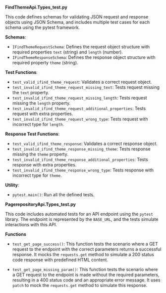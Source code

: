 **FindThemeApi.Types_test.py**

This code defines schemas for validating JSON request and response objects using JSON Schema, and includes multiple test cases for each schema using the pytest framework.

**Schemas**:
- `IFindThemeRequestSchema`: Defines the request object structure with required properties `text` (string) and `length` (number).
- `IFindThemeResponseSchema`: Defines the response object structure with required property `theme` (string).

**Test Functions**:
- `test_valid_ifind_theme_request`: Validates a correct request object.
- `test_invalid_ifind_theme_request_missing_text`: Tests request missing the `text` property.
- `test_invalid_ifind_theme_request_missing_length`: Tests request missing the `length` property.
- `test_invalid_ifind_theme_request_additional_properties`: Tests request with extra properties.
- `test_invalid_ifind_theme_request_wrong_type`: Tests request with incorrect type for `length`.

**Response Test Functions**:
- `test_valid_ifind_theme_response`: Validates a correct response object.
- `test_invalid_ifind_theme_response_missing_theme`: Tests response missing the `theme` property.
- `test_invalid_ifind_theme_response_additional_properties`: Tests response with extra properties.
- `test_invalid_ifind_theme_response_wrong_type`: Tests response with incorrect type for `theme`.

**Utility**:
- `pytest.main()`: Run all the defined tests.

**PagerepositoryApi.Types_test.py**

This code includes automated tests for an API endpoint using the `pytest` library. The endpoint is represented by the `BASE_URL`, and the tests simulate interactions with this API.

**Functions**
- `test_get_page_success()`: This function tests the scenario where a GET request to the endpoint with the correct parameters returns a successful response. It mocks the `requests.get` method to simulate a 200 status code response with predefined HTML content.

- `test_get_page_missing_param()`: This function tests the scenario where a GET request to the endpoint is made without the required parameters, resulting in a 400 status code and an appropriate error message. It uses `patch` to mock the `requests.get` method to simulate this response.

